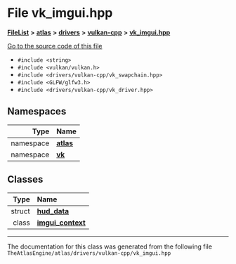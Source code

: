 

# File vk\_imgui.hpp



[**FileList**](files.md) **>** [**atlas**](dir_1e6ffef027cfcf7ded3287660b505c9f.md) **>** [**drivers**](dir_1605561db8076fbb4262fa758aa3edc0.md) **>** [**vulkan-cpp**](dir_47b67bd74134333dd9ae7c9592fa3f49.md) **>** [**vk\_imgui.hpp**](vk__imgui_8hpp.md)

[Go to the source code of this file](vk__imgui_8hpp_source.md)



* `#include <string>`
* `#include <vulkan/vulkan.h>`
* `#include <drivers/vulkan-cpp/vk_swapchain.hpp>`
* `#include <GLFW/glfw3.h>`
* `#include <drivers/vulkan-cpp/vk_driver.hpp>`













## Namespaces

| Type | Name |
| ---: | :--- |
| namespace | [**atlas**](namespaceatlas.md) <br> |
| namespace | [**vk**](namespaceatlas_1_1vk.md) <br> |


## Classes

| Type | Name |
| ---: | :--- |
| struct | [**hud\_data**](structatlas_1_1vk_1_1hud__data.md) <br> |
| class | [**imgui\_context**](classatlas_1_1vk_1_1imgui__context.md) <br> |



















































------------------------------
The documentation for this class was generated from the following file `TheAtlasEngine/atlas/drivers/vulkan-cpp/vk_imgui.hpp`

